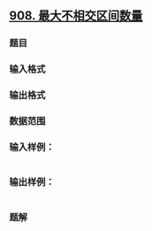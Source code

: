 ## [908. 最大不相交区间数量](https://www.acwing.com/problem/content/solution/910/1/)

### 题目

### 输入格式

### 输出格式

### 数据范围

### 输入样例：

```

```

### 输出样例：

```

```

### 题解